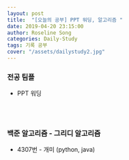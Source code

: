 ```yaml
---
layout: post
title:  "[오늘의 공부] PPT 워딩, 알고리즘 "
date: 2019-04-20 23:15:00
author: Roseline Song
categories: Daily-Study
tags: 기록 공부
cover: "/assets/dailystudy2.jpg"
---
```


### 전공 팀플

- PPT 워딩

​
<br>
<br>

### 백준 알고리즘 - 그리디 알고리즘

- 4307번 - 개미 (python, java)

​
<br>
<br>

